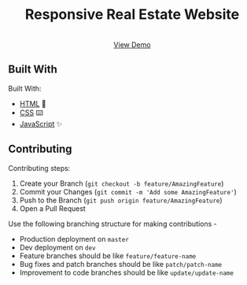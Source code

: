<h1 align="center">Responsive Real Estate Website</h1>
<p align="center">
 <br />
    <a href="[https://karamraj.github.io/Responsive-Online-Education-Website](https://karamraj.github.io/Responsive-Real-Estate-Website/)">View Demo</a>
</p>




## Built With

Built With:

- [HTML](https://www.w3schools.com/html/) :rocket:
- [CSS](https://www.w3.org/Style/CSS/Overview.en.html) :keyboard:
- [JavaScript](https://www.javascript.com/) :sparkles:

## Contributing

Contributing steps:

1. Create your Branch (`git checkout -b feature/AmazingFeature`)
2. Commit your Changes (`git commit -m 'Add some AmazingFeature'`)
3. Push to the Branch (`git push origin feature/AmazingFeature`)
4. Open a Pull Request

Use the following branching structure for making contributions -

- Production deployment on `master`
- Dev deployment on `dev`
- Feature branches should be like `feature/feature-name`
- Bug fixes and patch branches should be like `patch/patch-name`
- Improvement to code branches should be like `update/update-name`
